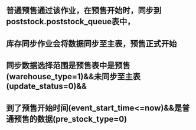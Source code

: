 ## 普通预售通过该作业，在预售开始时，同步到poststock.poststock_queue表中，
## 库存同步作业会将数据同步至主表，预售正式开始

## 同步数据选择范围是预售表中是预售(warehouse_type=1)&&未同步至主表(update_status=0)&&
## 到了预售开始时间(event_start_time<=now)&&是普通预售的数据(pre_stock_type=0)
## 

